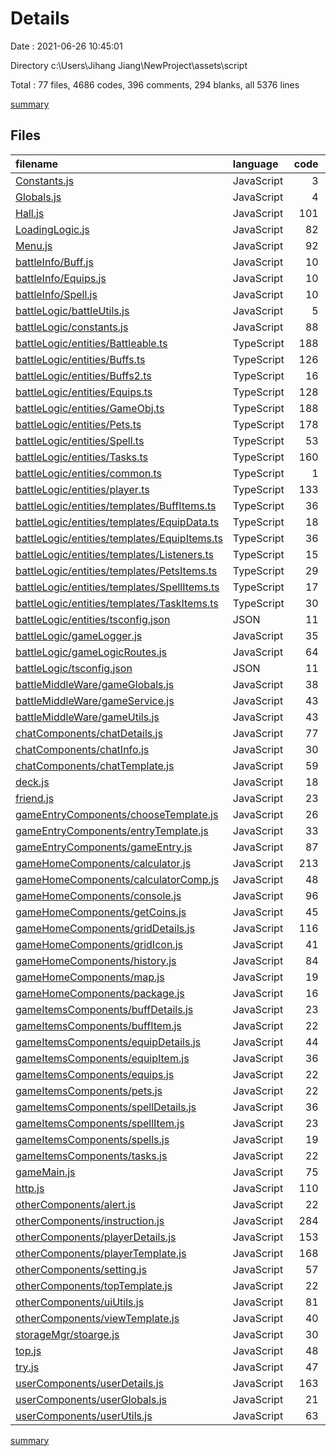 # Details

Date : 2021-06-26 10:45:01

Directory c:\Users\Jihang Jiang\NewProject\assets\script

Total : 77 files,  4686 codes, 396 comments, 294 blanks, all 5376 lines

[summary](results.md)

## Files
| filename | language | code | comment | blank | total |
| :--- | :--- | ---: | ---: | ---: | ---: |
| [Constants.js](/Constants.js) | JavaScript | 3 | 0 | 0 | 3 |
| [Globals.js](/Globals.js) | JavaScript | 4 | 0 | 1 | 5 |
| [Hall.js](/Hall.js) | JavaScript | 101 | 3 | 1 | 105 |
| [LoadingLogic.js](/LoadingLogic.js) | JavaScript | 82 | 193 | 4 | 279 |
| [Menu.js](/Menu.js) | JavaScript | 92 | 6 | 5 | 103 |
| [battleInfo/Buff.js](/battleInfo/Buff.js) | JavaScript | 10 | 0 | 0 | 10 |
| [battleInfo/Equips.js](/battleInfo/Equips.js) | JavaScript | 10 | 0 | 0 | 10 |
| [battleInfo/Spell.js](/battleInfo/Spell.js) | JavaScript | 10 | 0 | 0 | 10 |
| [battleLogic/battleUtils.js](/battleLogic/battleUtils.js) | JavaScript | 5 | 5 | 0 | 10 |
| [battleLogic/constants.js](/battleLogic/constants.js) | JavaScript | 88 | 0 | 11 | 99 |
| [battleLogic/entities/Battleable.ts](/battleLogic/entities/Battleable.ts) | TypeScript | 188 | 26 | 19 | 233 |
| [battleLogic/entities/Buffs.ts](/battleLogic/entities/Buffs.ts) | TypeScript | 126 | 0 | 11 | 137 |
| [battleLogic/entities/Buffs2.ts](/battleLogic/entities/Buffs2.ts) | TypeScript | 16 | 0 | 1 | 17 |
| [battleLogic/entities/Equips.ts](/battleLogic/entities/Equips.ts) | TypeScript | 128 | 0 | 23 | 151 |
| [battleLogic/entities/GameObj.ts](/battleLogic/entities/GameObj.ts) | TypeScript | 188 | 10 | 15 | 213 |
| [battleLogic/entities/Pets.ts](/battleLogic/entities/Pets.ts) | TypeScript | 178 | 0 | 19 | 197 |
| [battleLogic/entities/Spell.ts](/battleLogic/entities/Spell.ts) | TypeScript | 53 | 0 | 5 | 58 |
| [battleLogic/entities/Tasks.ts](/battleLogic/entities/Tasks.ts) | TypeScript | 160 | 0 | 14 | 174 |
| [battleLogic/entities/common.ts](/battleLogic/entities/common.ts) | TypeScript | 1 | 0 | 0 | 1 |
| [battleLogic/entities/player.ts](/battleLogic/entities/player.ts) | TypeScript | 133 | 4 | 18 | 155 |
| [battleLogic/entities/templates/BuffItems.ts](/battleLogic/entities/templates/BuffItems.ts) | TypeScript | 36 | 1 | 2 | 39 |
| [battleLogic/entities/templates/EquipData.ts](/battleLogic/entities/templates/EquipData.ts) | TypeScript | 18 | 0 | 5 | 23 |
| [battleLogic/entities/templates/EquipItems.ts](/battleLogic/entities/templates/EquipItems.ts) | TypeScript | 36 | 0 | 12 | 48 |
| [battleLogic/entities/templates/Listeners.ts](/battleLogic/entities/templates/Listeners.ts) | TypeScript | 15 | 0 | 1 | 16 |
| [battleLogic/entities/templates/PetsItems.ts](/battleLogic/entities/templates/PetsItems.ts) | TypeScript | 29 | 0 | 4 | 33 |
| [battleLogic/entities/templates/SpellItems.ts](/battleLogic/entities/templates/SpellItems.ts) | TypeScript | 17 | 0 | 6 | 23 |
| [battleLogic/entities/templates/TaskItems.ts](/battleLogic/entities/templates/TaskItems.ts) | TypeScript | 30 | 0 | 9 | 39 |
| [battleLogic/entities/tsconfig.json](/battleLogic/entities/tsconfig.json) | JSON | 11 | 0 | 0 | 11 |
| [battleLogic/gameLogger.js](/battleLogic/gameLogger.js) | JavaScript | 35 | 12 | 4 | 51 |
| [battleLogic/gameLogicRoutes.js](/battleLogic/gameLogicRoutes.js) | JavaScript | 64 | 19 | 5 | 88 |
| [battleLogic/tsconfig.json](/battleLogic/tsconfig.json) | JSON | 11 | 0 | 0 | 11 |
| [battleMiddleWare/gameGlobals.js](/battleMiddleWare/gameGlobals.js) | JavaScript | 38 | 10 | 0 | 48 |
| [battleMiddleWare/gameService.js](/battleMiddleWare/gameService.js) | JavaScript | 43 | 6 | 3 | 52 |
| [battleMiddleWare/gameUtils.js](/battleMiddleWare/gameUtils.js) | JavaScript | 43 | 11 | 2 | 56 |
| [chatComponents/chatDetails.js](/chatComponents/chatDetails.js) | JavaScript | 77 | 2 | 2 | 81 |
| [chatComponents/chatInfo.js](/chatComponents/chatInfo.js) | JavaScript | 30 | 5 | 3 | 38 |
| [chatComponents/chatTemplate.js](/chatComponents/chatTemplate.js) | JavaScript | 59 | 2 | 1 | 62 |
| [deck.js](/deck.js) | JavaScript | 18 | 2 | 1 | 21 |
| [friend.js](/friend.js) | JavaScript | 23 | 0 | 3 | 26 |
| [gameEntryComponents/chooseTemplate.js](/gameEntryComponents/chooseTemplate.js) | JavaScript | 26 | 1 | 2 | 29 |
| [gameEntryComponents/entryTemplate.js](/gameEntryComponents/entryTemplate.js) | JavaScript | 33 | 0 | 1 | 34 |
| [gameEntryComponents/gameEntry.js](/gameEntryComponents/gameEntry.js) | JavaScript | 87 | 1 | 1 | 89 |
| [gameHomeComponents/calculator.js](/gameHomeComponents/calculator.js) | JavaScript | 213 | 1 | 2 | 216 |
| [gameHomeComponents/calculatorComp.js](/gameHomeComponents/calculatorComp.js) | JavaScript | 48 | 0 | 2 | 50 |
| [gameHomeComponents/console.js](/gameHomeComponents/console.js) | JavaScript | 96 | 2 | 12 | 110 |
| [gameHomeComponents/getCoins.js](/gameHomeComponents/getCoins.js) | JavaScript | 45 | 4 | 4 | 53 |
| [gameHomeComponents/gridDetails.js](/gameHomeComponents/gridDetails.js) | JavaScript | 116 | 1 | 1 | 118 |
| [gameHomeComponents/gridIcon.js](/gameHomeComponents/gridIcon.js) | JavaScript | 41 | 0 | 5 | 46 |
| [gameHomeComponents/history.js](/gameHomeComponents/history.js) | JavaScript | 84 | 1 | 9 | 94 |
| [gameHomeComponents/map.js](/gameHomeComponents/map.js) | JavaScript | 19 | 0 | 0 | 19 |
| [gameHomeComponents/package.js](/gameHomeComponents/package.js) | JavaScript | 16 | 0 | 2 | 18 |
| [gameItemsComponents/buffDetails.js](/gameItemsComponents/buffDetails.js) | JavaScript | 23 | 0 | 0 | 23 |
| [gameItemsComponents/buffItem.js](/gameItemsComponents/buffItem.js) | JavaScript | 22 | 0 | 2 | 24 |
| [gameItemsComponents/equipDetails.js](/gameItemsComponents/equipDetails.js) | JavaScript | 44 | 0 | 2 | 46 |
| [gameItemsComponents/equipItem.js](/gameItemsComponents/equipItem.js) | JavaScript | 36 | 0 | 1 | 37 |
| [gameItemsComponents/equips.js](/gameItemsComponents/equips.js) | JavaScript | 22 | 0 | 2 | 24 |
| [gameItemsComponents/pets.js](/gameItemsComponents/pets.js) | JavaScript | 22 | 0 | 2 | 24 |
| [gameItemsComponents/spellDetails.js](/gameItemsComponents/spellDetails.js) | JavaScript | 36 | 0 | 4 | 40 |
| [gameItemsComponents/spellItem.js](/gameItemsComponents/spellItem.js) | JavaScript | 23 | 1 | 1 | 25 |
| [gameItemsComponents/spells.js](/gameItemsComponents/spells.js) | JavaScript | 19 | 1 | 2 | 22 |
| [gameItemsComponents/tasks.js](/gameItemsComponents/tasks.js) | JavaScript | 22 | 0 | 2 | 24 |
| [gameMain.js](/gameMain.js) | JavaScript | 75 | 8 | 1 | 84 |
| [http.js](/http.js) | JavaScript | 110 | 4 | 7 | 121 |
| [otherComponents/alert.js](/otherComponents/alert.js) | JavaScript | 22 | 0 | 1 | 23 |
| [otherComponents/instruction.js](/otherComponents/instruction.js) | JavaScript | 284 | 4 | 0 | 288 |
| [otherComponents/playerDetails.js](/otherComponents/playerDetails.js) | JavaScript | 153 | 3 | 1 | 157 |
| [otherComponents/playerTemplate.js](/otherComponents/playerTemplate.js) | JavaScript | 168 | 33 | 0 | 201 |
| [otherComponents/setting.js](/otherComponents/setting.js) | JavaScript | 57 | 0 | 1 | 58 |
| [otherComponents/topTemplate.js](/otherComponents/topTemplate.js) | JavaScript | 22 | 0 | 3 | 25 |
| [otherComponents/uiUtils.js](/otherComponents/uiUtils.js) | JavaScript | 81 | 1 | 0 | 82 |
| [otherComponents/viewTemplate.js](/otherComponents/viewTemplate.js) | JavaScript | 40 | 0 | 1 | 41 |
| [storageMgr/stoarge.js](/storageMgr/stoarge.js) | JavaScript | 30 | 0 | 2 | 32 |
| [top.js](/top.js) | JavaScript | 48 | 0 | 4 | 52 |
| [try.js](/try.js) | JavaScript | 47 | 2 | 0 | 49 |
| [userComponents/userDetails.js](/userComponents/userDetails.js) | JavaScript | 163 | 11 | 2 | 176 |
| [userComponents/userGlobals.js](/userComponents/userGlobals.js) | JavaScript | 21 | 0 | 0 | 21 |
| [userComponents/userUtils.js](/userComponents/userUtils.js) | JavaScript | 63 | 0 | 2 | 65 |

[summary](results.md)